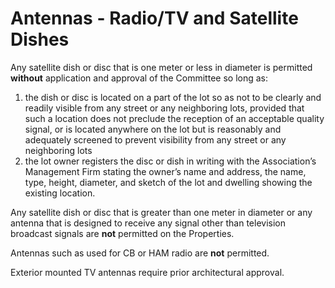 # Antennas - Radio/TV and Satellite Dishes

Any satellite dish or disc that is one meter or less in diameter is permitted **without** application and approval of the Committee so long as:
1. the dish or disc is located on a part of the lot so as not to be clearly and readily visible from any street or any neighboring lots, provided that such a location does not preclude the reception of an acceptable quality signal, or is located anywhere on the lot but is reasonably and adequately screened to prevent visibility from any street or any neighboring lots
1. the lot owner registers the disc or dish in writing with the Association’s Management Firm stating the owner’s name and address, the name, type, height, diameter, and sketch of the lot and dwelling showing the existing location.

Any satellite dish or disc that is greater than one meter in diameter or any antenna that is designed to receive any signal other than television broadcast signals are **not** permitted on the Properties.

Antennas such as used for CB or HAM radio are **not** permitted.

Exterior mounted TV antennas require prior architectural approval.
